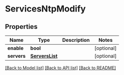 # ServicesNtpModify

## Properties
Name | Type | Description | Notes
------------ | ------------- | ------------- | -------------
**enable** | **bool** |  | [optional] 
**servers** | [**ServersList**](ServersList.md) |  | [optional] 

[[Back to Model list]](../README.md#documentation-for-models) [[Back to API list]](../README.md#documentation-for-api-endpoints) [[Back to README]](../README.md)


